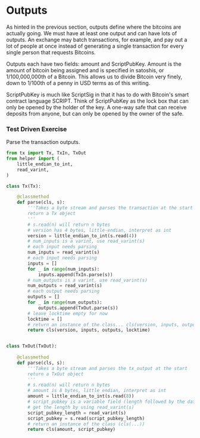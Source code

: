 
# Outputs

As hinted in the previous section, outputs define where the bitcoins are actually going. We must have at least one output and can have lots of outputs. An exchange may batch transactions, for example, and pay out a lot of people at once instead of generating a single transaction for every single person that requests Bitcoins.

Outputs each have two fields: amount and ScriptPubKey. Amount is the amount of bitcoin being assigned and is specified in satoshis, or 1/100,000,000th of a Bitcoin. This allows us to divide Bitcoin very finely, down to 1/100th of a penny in USD terms as of this writing.

ScriptPubKey is much like ScriptSig in that it has to do with Bitcoin's smart contract language SCRIPT. Think of ScriptPubKey as the lock box that can only be opened by the holder of the key. A one-way safe that can receive deposits from anyone, but can only be opened by the owner of the safe.

### Test Driven Exercise

Parse the transaction outputs.


```python
from tx import Tx, TxIn, TxOut
from helper import (
    little_endian_to_int,
    read_varint,
)

class Tx(Tx):

    @classmethod
    def parse(cls, s):
        '''Takes a byte stream and parses the transaction at the start
        return a Tx object
        '''
        # s.read(n) will return n bytes
        # version has 4 bytes, little-endian, interpret as int
        version = little_endian_to_int(s.read(4))
        # num_inputs is a varint, use read_varint(s)
        # each input needs parsing
        num_inputs = read_varint(s)
        # each input needs parsing
        inputs = []
        for _ in range(num_inputs):
            inputs.append(TxIn.parse(s))
        # num_outputs is a varint, use read_varint(s)
        num_outputs = read_varint(s)
        # each output needs parsing
        outputs = []
        for _ in range(num_outputs):
            outputs.append(TxOut.parse(s))
        # leave locktime empty for now
        locktime = []
        # return an instance of the class... cls(version, inputs, outputs, locktime)
        return cls(version, inputs, outputs, locktime)


class TxOut(TxOut):
    
    @classmethod
    def parse(cls, s):
        '''Takes a byte stream and parses the tx_output at the start
        return a TxOut object
        '''
        # s.read(n) will return n bytes
        # amount is 8 bytes, little endian, interpret as int
        amount = little_endian_to_int(s.read(8))
        # script_pubkey is a variable field (length followed by the data)
        # get the length by using read_varint(s)
        script_pubkey_length = read_varint(s)
        script_pubkey = s.read(script_pubkey_length)
        # return an instance of the class (cls(...))
        return cls(amount, script_pubkey)
```
